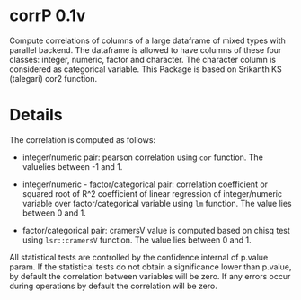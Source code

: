 # corrP 0.1v
Compute correlations of columns of a large dataframe of mixed types with parallel backend. 
The dataframe is allowed to have columns of these four classes: integer, numeric, factor and character. 
The character column is considered as categorical variable. This Package is based on Srikanth KS (talegari) cor2 function.

# Details

The correlation is computed as follows:

* integer/numeric pair: pearson correlation using `cor` function. The valuelies between -1 and 1.

* integer/numeric - factor/categorical pair: correlation coefficient or
squared root of R^2 coefficient of linear regression of integer/numeric
variable over factor/categorical variable using `lm` function. The value
lies between 0 and 1.

* factor/categorical pair: cramersV value is computed based on chisq test using `lsr::cramersV` function. The value lies between 0 and 1.

All statistical tests are controlled by the confidence internal of p.value param.
If the statistical tests do not obtain a significance lower
than p.value, by default the correlation between variables will be zero.
If any errors occur during operations by default the correlation will be zero.
